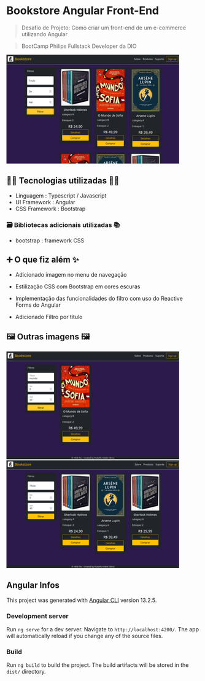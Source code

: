 # Bookstore Angular Front-End

> Desafio de Projeto: Como criar um front-end de um e-commerce utilizando Angular

> BootCamp Philips Fullstack Developer da DIO

<img src="https://raw.githubusercontent.com/rodolfoHOk/portfolio-img/main/images/bookstore-1.png" alt="BookStore Img1" width="450"/>

## 👨‍💻 Tecnologias utilizadas 👩‍💻

- Linguagem : Typescript / Javascript
- UI Framework : Angular
- CSS Framework : Bootstrap

### 🗃️ Bibliotecas adicionais utilizadas 📚

- bootstrap : framework CSS

## ➕ O que fiz além ✨

- Adicionado imagem no menu de navegação

- Estilização CSS com Bootstrap em cores escuras

- Implementação das funcionalidades do filtro com uso do Reactive Forms do Angular

- Adicionado Filtro por título

## 🖼️ Outras imagens 🖼️

<img src="https://raw.githubusercontent.com/rodolfoHOk/portfolio-img/main/images/bookstore-2.png" alt="BookStore Img1" width="450"/>

<img src="https://raw.githubusercontent.com/rodolfoHOk/portfolio-img/main/images/bookstore-3.png" alt="BookStore Img1" width="450"/>

## Angular Infos

This project was generated with [Angular CLI](https://github.com/angular/angular-cli) version 13.2.5.

### Development server

Run `ng serve` for a dev server. Navigate to `http://localhost:4200/`. The app will automatically reload if you change any of the source files.

### Build

Run `ng build` to build the project. The build artifacts will be stored in the `dist/` directory.
